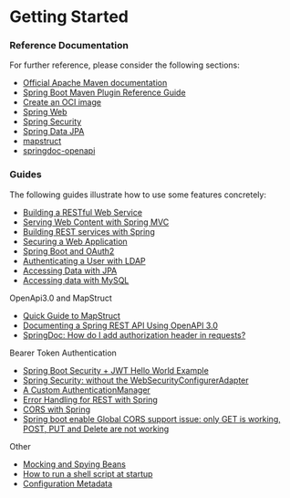 # Getting Started

### Reference Documentation

For further reference, please consider the following sections:

* [Official Apache Maven documentation](https://maven.apache.org/guides/index.html)
* [Spring Boot Maven Plugin Reference Guide](https://docs.spring.io/spring-boot/docs/2.5.5/maven-plugin/reference/html/)
* [Create an OCI image](https://docs.spring.io/spring-boot/docs/2.5.5/maven-plugin/reference/html/#build-image)
* [Spring Web](https://docs.spring.io/spring-boot/docs/2.5.5/reference/htmlsingle/#boot-features-developing-web-applications)
* [Spring Security](https://docs.spring.io/spring-boot/docs/2.5.5/reference/htmlsingle/#boot-features-security)
* [Spring Data JPA](https://docs.spring.io/spring-boot/docs/2.5.5/reference/htmlsingle/#boot-features-jpa-and-spring-data)
* [mapstruct](https://mapstruct.org/)
* [springdoc-openapi](https://github.com/springdoc/springdoc-openapi)

### Guides

The following guides illustrate how to use some features concretely:

* [Building a RESTful Web Service](https://spring.io/guides/gs/rest-service/)
* [Serving Web Content with Spring MVC](https://spring.io/guides/gs/serving-web-content/)
* [Building REST services with Spring](https://spring.io/guides/tutorials/bookmarks/)
* [Securing a Web Application](https://spring.io/guides/gs/securing-web/)
* [Spring Boot and OAuth2](https://spring.io/guides/tutorials/spring-boot-oauth2/)
* [Authenticating a User with LDAP](https://spring.io/guides/gs/authenticating-ldap/)
* [Accessing Data with JPA](https://spring.io/guides/gs/accessing-data-jpa/)
* [Accessing data with MySQL](https://spring.io/guides/gs/accessing-data-mysql/)

OpenApi3.0 and MapStruct

* [Quick Guide to MapStruct](https://www.baeldung.com/mapstruct)
* [Documenting a Spring REST API Using OpenAPI 3.0](https://www.baeldung.com/spring-rest-openapi-documentation)
* [SpringDoc: How do I add authorization header in requests?](https://springdoc.org/#how-do-i-add-authorization-header-in-requests)

Bearer Token Authentication

* [Spring Boot Security + JWT Hello World Example](https://www.javainuse.com/spring/boot-jwt)
* [Spring Security: without the WebSecurityConfigurerAdapter](https://spring.io/blog/2022/02/21/spring-security-without-the-websecurityconfigureradapter)
* [A Custom AuthenticationManager](https://stackoverflow.com/questions/71281032/spring-security-exposing-authenticationmanager-without-websecurityconfigureradap)
* [Error Handling for REST with Spring](https://www.baeldung.com/exception-handling-for-rest-with-spring)
* [CORS with Spring](https://www.baeldung.com/spring-cors)
* [Spring boot enable Global CORS support issue: only GET is working, POST, PUT and Delete are not working](https://stackoverflow.com/questions/35315090/spring-boot-enable-global-cors-support-issue-only-get-is-working-post-put-and)

Other

* [Mocking and Spying Beans](https://docs.spring.io/spring-boot/docs/current/reference/html/features.html#features.testing.spring-boot-applications.mocking-beans)
* [How to run a shell script at startup](https://stackoverflow.com/questions/12973777/how-to-run-a-shell-script-at-startup?rq=1)
* [Configuration Metadata](https://docs.spring.io/spring-boot/docs/2.6.3/reference/html/configuration-metadata.html#configuration-metadata.annotation-processor--)
